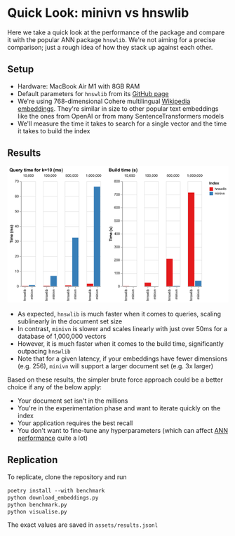 # Quick Look: minivn vs hnswlib

Here we take a quick look at the performance of the package and compare it with the popular ANN package `hnswlib`. We're not aiming for a precise comparison; just a rough idea of how they stack up against each other.

## Setup

- Hardware: MacBook Air M1 with 8GB RAM
- Default parameters for `hnswlib` from its [GitHub page](https://github.com/nmslib/hnswlib#python-bindings-examples)
- We're using 768-dimensional Cohere multilingual [Wikipedia embeddings](https://huggingface.co/datasets/Cohere/wikipedia-22-12-en-embeddings). They're similar in size to other popular text embeddings like the ones from OpenAI or from many SentenceTransformers models
- We'll measure the time it takes to search for a single vector and the time it takes to build the index

## Results

![Query time and build time comparison](../assets/fig_benchmark.png)

- As expected, `hnswlib` is much faster when it comes to queries, scaling sublinearly in the document set size
- In contrast, `minivn` is slower and scales linearly with just over 50ms for a database of 1,000,000 vectors
- However, it is much faster when it comes to the build time, significantly outpacing `hnswlib`
- Note that for a given latency, if your embeddings have fewer dimensions (e.g. 256), `minivn` will support a larger document set (e.g. 3x larger)

Based on these results, the simpler brute force approach could be a better choice if any of the below apply:

- Your document set isn't in the millions
- You're in the experimentation phase and want to iterate quickly on the index
- Your application requires the best recall
- You don't want to fine-tune any hyperparameters (which can affect [ANN performance](https://github.com/erikbern/ann-benchmarks) quite a lot)

## Replication
To replicate, clone the repository and run

```
poetry install --with benchmark
python download_embeddings.py
python benchmark.py
python visualise.py
```

The exact values are saved in `assets/results.jsonl`
